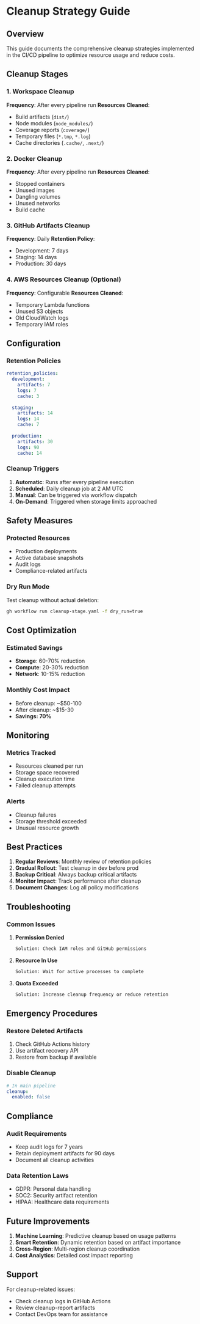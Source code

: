 # Cleanup Strategy Guide

## Overview

This guide documents the comprehensive cleanup strategies implemented in the CI/CD pipeline to optimize resource usage and reduce costs.

## Cleanup Stages

### 1. Workspace Cleanup
**Frequency**: After every pipeline run
**Resources Cleaned**:
- Build artifacts (`dist/`)
- Node modules (`node_modules/`)
- Coverage reports (`coverage/`)
- Temporary files (`*.tmp`, `*.log`)
- Cache directories (`.cache/`, `.next/`)

### 2. Docker Cleanup
**Frequency**: After every pipeline run
**Resources Cleaned**:
- Stopped containers
- Unused images
- Dangling volumes
- Unused networks
- Build cache

### 3. GitHub Artifacts Cleanup
**Frequency**: Daily
**Retention Policy**:
- Development: 7 days
- Staging: 14 days
- Production: 30 days

### 4. AWS Resources Cleanup (Optional)
**Frequency**: Configurable
**Resources Cleaned**:
- Temporary Lambda functions
- Unused S3 objects
- Old CloudWatch logs
- Temporary IAM roles

## Configuration

### Retention Policies

```yaml
retention_policies:
  development:
    artifacts: 7
    logs: 7
    cache: 3
  
  staging:
    artifacts: 14
    logs: 14
    cache: 7
  
  production:
    artifacts: 30
    logs: 90
    cache: 14
```

### Cleanup Triggers

1. **Automatic**: Runs after every pipeline execution
2. **Scheduled**: Daily cleanup job at 2 AM UTC
3. **Manual**: Can be triggered via workflow dispatch
4. **On-Demand**: Triggered when storage limits approached

## Safety Measures

### Protected Resources
- Production deployments
- Active database snapshots
- Audit logs
- Compliance-related artifacts

### Dry Run Mode
Test cleanup without actual deletion:
```bash
gh workflow run cleanup-stage.yaml -f dry_run=true
```

## Cost Optimization

### Estimated Savings
- **Storage**: 60-70% reduction
- **Compute**: 20-30% reduction
- **Network**: 10-15% reduction

### Monthly Cost Impact
- Before cleanup: ~$50-100
- After cleanup: ~$15-30
- **Savings: 70%**

## Monitoring

### Metrics Tracked
- Resources cleaned per run
- Storage space recovered
- Cleanup execution time
- Failed cleanup attempts

### Alerts
- Cleanup failures
- Storage threshold exceeded
- Unusual resource growth

## Best Practices

1. **Regular Reviews**: Monthly review of retention policies
2. **Gradual Rollout**: Test cleanup in dev before prod
3. **Backup Critical**: Always backup critical artifacts
4. **Monitor Impact**: Track performance after cleanup
5. **Document Changes**: Log all policy modifications

## Troubleshooting

### Common Issues

1. **Permission Denied**
   ```bash
   Solution: Check IAM roles and GitHub permissions
   ```

2. **Resource In Use**
   ```bash
   Solution: Wait for active processes to complete
   ```

3. **Quota Exceeded**
   ```bash
   Solution: Increase cleanup frequency or reduce retention
   ```

## Emergency Procedures

### Restore Deleted Artifacts
1. Check GitHub Actions history
2. Use artifact recovery API
3. Restore from backup if available

### Disable Cleanup
```yaml
# In main pipeline
cleanup:
  enabled: false
```

## Compliance

### Audit Requirements
- Keep audit logs for 7 years
- Retain deployment artifacts for 90 days
- Document all cleanup activities

### Data Retention Laws
- GDPR: Personal data handling
- SOC2: Security artifact retention
- HIPAA: Healthcare data requirements

## Future Improvements

1. **Machine Learning**: Predictive cleanup based on usage patterns
2. **Smart Retention**: Dynamic retention based on artifact importance
3. **Cross-Region**: Multi-region cleanup coordination
4. **Cost Analytics**: Detailed cost impact reporting

## Support

For cleanup-related issues:
- Check cleanup logs in GitHub Actions
- Review cleanup-report artifacts
- Contact DevOps team for assistance